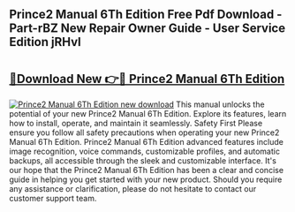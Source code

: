 ## Prince2 Manual 6Th Edition Free Pdf Download - Part-rBZ New Repair Owner Guide - User Service Edition jRHvI

# <h2><a href="http://cf15481.oget.top/?id=Prince2+Manual+6Th+Edition">🔗Download New 👉🔴 Prince2 Manual 6Th Edition</a></h2>

[![Prince2 Manual 6Th Edition new download](https://i.imgur.com/5g1atiW.png)](http://cf15481.oget.top/?id=Prince2+Manual+6Th+Edition)
This manual unlocks the potential of your new Prince2 Manual 6Th Edition. Explore its features, learn how to install, operate, and maintain it seamlessly. Safety First Please ensure you follow all safety precautions when operating your new Prince2 Manual 6Th Edition. Prince2 Manual 6Th Edition advanced features include image recognition, voice commands, customizable profiles, and automatic backups, all accessible through the sleek and customizable interface. It's our hope that the Prince2 Manual 6Th Edition has been a clear and concise guide in helping you get started with your new product. Should you require any assistance or clarification, please do not hesitate to contact our customer support team.
